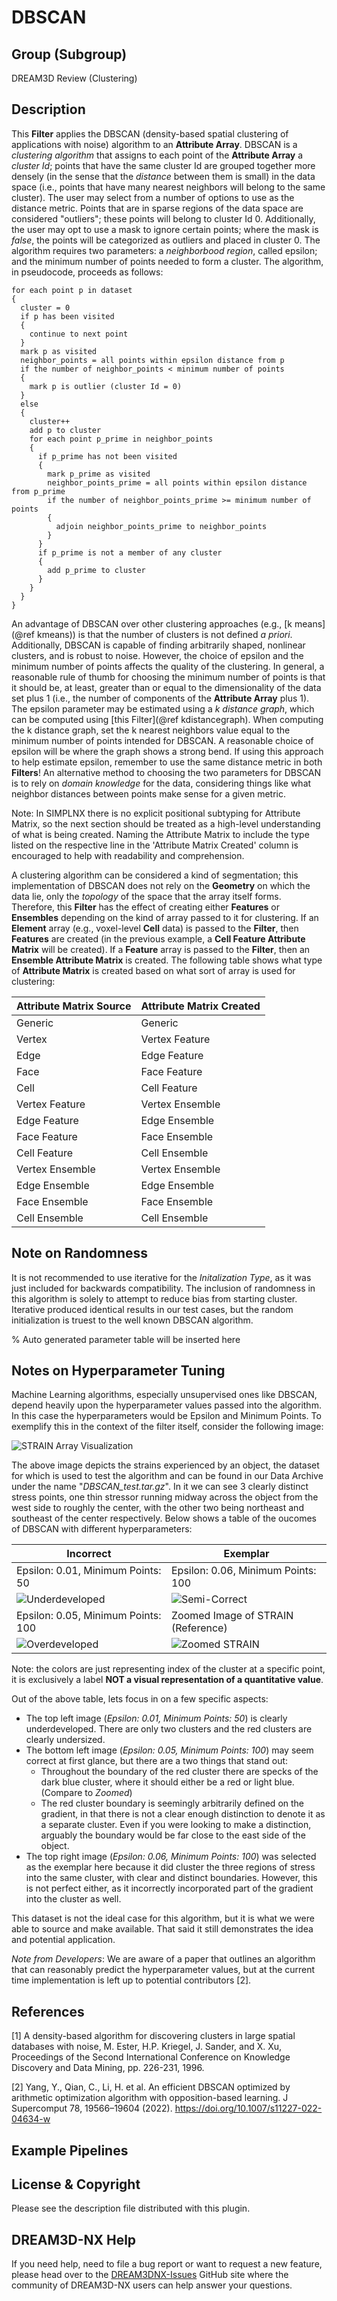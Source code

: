 # DBSCAN

## Group (Subgroup)

DREAM3D Review (Clustering)

## Description

This **Filter** applies the DBSCAN (density-based spatial clustering of applications with noise) algorithm to an **Attribute Array**.  DBSCAN is a _clustering algorithm_ that assigns to each point of the **Attribute Array** a _cluster Id_; points that have the same cluster Id are grouped together more densely (in the sense that the _distance_ between them is small) in the data space (i.e., points that have many nearest neighbors will belong to the same cluster).  The user may select from a number of options to use as the distance metric.  Points that are in sparse regions of the data space are considered "outliers"; these points will belong to cluster Id 0.  Additionally, the user may opt to use a mask to ignore certain points; where the mask is _false_, the points will be categorized as outliers and placed in cluster 0.  The algorithm requires two parameters: a _neighborbood region_, called epsilon; and the minimum number of points needed to form a cluster.  The algorithm, in pseudocode, proceeds as follows:

    for each point p in dataset
    {
      cluster = 0
      if p has been visited
      {
        continue to next point
      }
      mark p as visited
      neighbor_points = all points within epsilon distance from p
      if the number of neighbor_points < minimum number of points
      {
        mark p is outlier (cluster Id = 0)
      }
      else
      {
        cluster++
        add p to cluster
        for each point p_prime in neighbor_points
        {
          if p_prime has not been visited
          {
            mark p_prime as visited
            neighbor_points_prime = all points within epsilon distance from p_prime
            if the number of neighbor_points_prime >= minimum number of points
            {
              adjoin neighbor_points_prime to neighbor_points
            }
          }
          if p_prime is not a member of any cluster
          {
            add p_prime to cluster
          }
        }
      }
    }

An advantage of DBSCAN over other clustering approaches (e.g., [k means](@ref kmeans)) is that the number of clusters is not defined _a priori_.  Additionally, DBSCAN is capable of finding arbitrarily shaped, nonlinear clusters, and is robust to noise.  However, the choice of epsilon and the minimum number of points affects the quality of the clustering.  In general, a reasonable rule of thumb for choosing the minimum number of points is that it should be, at least, greater than or equal to the dimensionality of the data set plus 1 (i.e., the number of components of the **Attribute Array** plus 1).  The epsilon parameter may be estimated using a _k distance graph_, which can be computed using [this Filter](@ref kdistancegraph).  When computing the k distance graph, set the k nearest neighbors value equal to the minimum number of points intended for DBSCAN.  A reasonable choice of epsilon will be where the graph shows a strong bend.  If using this approach to help estimate epsilon, remember to use the same distance metric in both **Filters**!  An alternative method to choosing the two parameters for DBSCAN is to rely on _domain knowledge_ for the data, considering things like what neighbor distances between points make sense for a given metric.  

Note: In SIMPLNX there is no explicit positional subtyping for Attribute Matrix, so the next section should be treated as a high-level understanding of what is being created. Naming the Attribute Matrix to include the type listed on the respective line in the 'Attribute Matrix Created' column is encouraged to help with readability and comprehension.

A clustering algorithm can be considered a kind of segmentation; this implementation of DBSCAN does not rely on the **Geometry** on which the data lie, only the _topology_ of the space that the array itself forms.  Therefore, this **Filter** has the effect of creating either **Features** or **Ensembles** depending on the kind of array passed to it for clustering.  If an **Element** array (e.g., voxel-level **Cell** data) is passed to the **Filter**, then **Features** are created (in the previous example, a **Cell Feature Attribute Matrix** will be created).  If a **Feature** array is passed to the **Filter**, then an **Ensemble Attribute Matrix** is created.  The following table shows what type of **Attribute Matrix** is created based on what sort of array is used for clustering:

| Attribute Matrix Source | Attribute Matrix Created |
|------------------|--------------------|
| Generic | Generic |
| Vertex | Vertex Feature |
| Edge | Edge Feature |
| Face | Face Feature |
| Cell | Cell Feature|
| Vertex Feature | Vertex Ensemble |
| Edge Feature | Edge Ensemble |
| Face Feature | Face Ensemble |
| Cell Feature | Cell Ensemble|
| Vertex Ensemble | Vertex Ensemble |
| Edge Ensemble | Edge Ensemble |
| Face Ensemble | Face Ensemble |
| Cell Ensemble | Cell Ensemble|

## Note on Randomness

It is not recommended to use iterative for the _Initalization Type_, as it was just included for backwards compatibility. The inclusion of randomness in this algorithm is solely to attempt to reduce bias from starting cluster. Iterative produced identical results in our test cases, but the random initialization is truest to the well known DBSCAN algorithm.

% Auto generated parameter table will be inserted here

## Notes on Hyperparameter Tuning

Machine Learning algorithms, especially unsupervised ones like DBSCAN, depend heavily upon the hyperparameter values passed into the algorithm. In this case the hyperparameters would be Epsilon and Minimum Points. To exemplify this in the context of the filter itself, consider the following image:

![STRAIN Array Visualization](Images/DBSCAN_strain_vis.png)

The above image depicts the strains experienced by an object, the dataset for which is used to test the algorithm and can be found in our Data Archive under the name "_DBSCAN_test.tar.gz_". In it we can see 3 clearly distinct stress points, one thin stressor running midway across the object from the west side to roughly the center, with the other two being northeast and southeast of the center respectively. Below shows a table of the oucomes of DBSCAN with different hyperparameters:

| Incorrect | Exemplar |
|-----------------------------------|------------------------------------|
| Epsilon: 0.01, Minimum Points: 50 | Epsilon: 0.06, Minimum Points: 100 |
| ![Underdeveloped](Images/DBSCAN_underdeveloped.png) | ![Semi-Correct](Images/DBSCAN_semi_correct.png) |
| Epsilon: 0.05, Minimum Points: 100 | Zoomed Image of STRAIN (Reference) |
| ![Overdeveloped](Images/DBSCAN_overdeveloped.png) | ![Zoomed STRAIN](Images/DBSCAN_zoomed_strain.png) |

Note: the colors are just representing index of the cluster at a specific point, it is exclusively a label **NOT a visual representation of a quantitative value**.

Out of the above table, lets focus in on a few specific aspects:

- The top left image (_Epsilon: 0.01, Minimum Points: 50_) is clearly underdeveloped. There are only two clusters and the red clusters are clearly undersized.
- The bottom left image (_Epsilon: 0.05, Minimum Points: 100_) may seem correct at first glance, but there are a two things that stand out:
  - Throughout the boundary of the red cluster there are specks of the dark blue cluster, where it should either be a red or light blue. (Compare to _Zoomed_)
  - The red cluster boundary is seemingly arbitrarily defined on the gradient, in that there is not a clear enough distinction to denote it as a separate cluster. Even if you were looking to make a distinction, arguably the boundary would be far close to the east side of the object.
- The top right image (_Epsilon: 0.06, Minimum Points: 100_) was selected as the exemplar here because it did cluster the three regions of stress into the same cluster, with clear and distinct boundaries. However, this is not perfect either, as it incorrectly incorporated part of the gradient into the cluster as well.

This dataset is not the ideal case for this algorithm, but it is what we were able to source and make available. That said it still demonstrates the idea and potential application.

_Note from Developers_: We are aware of a paper that outlines an algorithm that can reasonably predict the hyperparameter values, but at the current time implementation is left up to potential contributors [2].

## References

[1] A density-based algorithm for discovering clusters in large spatial databases with noise, M. Ester, H.P. Kriegel, J. Sander, and X. Xu, Proceedings of the Second International Conference on Knowledge Discovery and Data Mining, pp. 226-231, 1996.

[2] Yang, Y., Qian, C., Li, H. et al. An efficient DBSCAN optimized by arithmetic optimization algorithm with opposition-based learning. J Supercomput 78, 19566–19604 (2022). https://doi.org/10.1007/s11227-022-04634-w

## Example Pipelines

## License & Copyright

Please see the description file distributed with this plugin.

## DREAM3D-NX Help

If you need help, need to file a bug report or want to request a new feature, please head over to the [DREAM3DNX-Issues](https://github.com/BlueQuartzSoftware/DREAM3DNX-Issues/discussions) GitHub site where the community of DREAM3D-NX users can help answer your questions.

